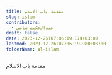 ```yaml
---
title: مقدمة باب الاسلام
slug: islam
contributors:
  - عبدالحكيم سامي
draft: false
date: 2023-12-26T07:06:19.174+03:00
lastmod: 2023-12-26T07:06:19.980+03:00
folderName: al-islam
---
```

مقدمة باب الاسلام
